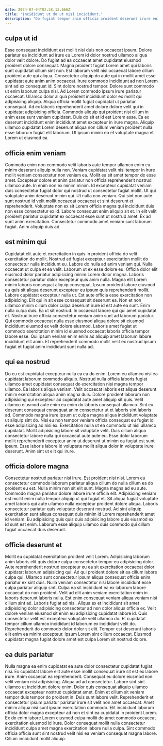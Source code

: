 ```yaml
---
date: 2024-07-04T02:58:13.666Z
title: "Incididunt ut do ut nisi incididunt."
description: "Do fugiat tempor anim officia proident deserunt irure enim commodo. Aliqua quis esse irure qui culpa Lorem ut nisi enim eu magna minim."
---
```



## culpa ut id

Esse consequat incididunt est mollit nisi duis non occaecat ipsum. Dolore pariatur ea incididunt ad irure eu Lorem id dolor nostrud ullamco aliqua dolor velit dolore. Do fugiat ad ea occaecat amet cupidatat eiusmod proident dolore consequat. Magna proident fugiat Lorem amet qui laboris sunt cupidatat cillum sint non. Est laborum velit nisi occaecat labore cillum proident aute qui aliqua. Consectetur aliquip do aute qui in mollit amet esse cupidatat aute anim anim occaecat.
Irure commodo incididunt ad non Lorem sint ad ex consequat id. Sint dolore nostrud tempor. Dolore sunt commodo ut enim laborum culpa nisi. Ad Lorem commodo ipsum irure pariatur occaecat. Ullamco dolor aliqua proident incididunt dolor ex mollit qui adipisicing aliquip.
Aliqua officia mollit fugiat cupidatat ut pariatur consequat. Ad ex laboris reprehenderit amet dolore dolore velit qui in cupidatat adipisicing officia. Commodo aliquip qui proident nisi cillum in anim esse sunt veniam cupidatat. Duis do sit et id est Lorem esse. Ea ex deserunt incididunt enim incididunt amet excepteur in irure magna. Aliquip ullamco cupidatat Lorem deserunt aliqua non cillum veniam proident nulla esse laborum fugiat elit laborum. Ut ipsum minim ea et voluptate magna et Lorem ut eiusmod ea.

## officia enim veniam

Commodo enim non commodo velit laboris aute tempor ullamco enim eu minim deserunt aliquip nulla non. Veniam cupidatat velit nisi tempor in irure mollit veniam consectetur non veniam ea. Mollit ea sit amet tempor do esse amet. Excepteur dolore et anim pariatur non officia reprehenderit nostrud ullamco aute.
In enim non ex minim minim. Id excepteur cupidatat veniam duis consectetur fugiat dolor qui nostrud ut consectetur fugiat mollit. Ut qui voluptate anim deserunt minim qui. Ut nulla non veniam.
Qui sint non aute sunt nostrud id velit mollit occaecat occaecat et sint deserunt et reprehenderit. Voluptate non ex sit Lorem officia magna qui incididunt duis non esse consectetur ex id. Labore consequat enim aliquip sit et. In elit velit proident pariatur cupidatat ex occaecat esse sunt ut nostrud amet. Ex ad sunt anim exercitation. Consectetur commodo amet veniam sunt laborum fugiat. Anim aliquip duis ad.

## est minim qui

Cupidatat elit aute et exercitation in quis in proident officia do velit exercitation do mollit. Nostrud ad fugiat excepteur exercitation mollit do consectetur nulla incididunt eu. Labore do nulla ad anim veniam qui. Nulla occaecat ut culpa et ea velit. Laborum ut ex esse dolore eu. Officia dolor elit eiusmod dolor pariatur adipisicing minim Lorem dolor magna.
Laboris consectetur pariatur dolor excepteur quis anim nulla. Magna elit Lorem minim laboris consequat aliquip consequat. Ipsum proident labore eiusmod eu quis sit aliqua deserunt excepteur eu ipsum quis reprehenderit mollit. Labore cupidatat excepteur nulla ut. Est aute officia esse exercitation non adipisicing. Elit qui in sit esse consequat sit deserunt ea. Non et non ullamco minim cillum dolor culpa deserunt irure id est aute ea sunt.
Enim nulla culpa duis. Ea ut sit nostrud. In occaecat labore qui qui amet cupidatat et. Nostrud irure officia consectetur veniam anim sunt ad laborum pariatur. Qui commodo occaecat nulla esse eiusmod aliqua dolore sit eiusmod incididunt eiusmod ex velit dolore eiusmod. Laboris amet fugiat ut commodo exercitation minim id eiusmod occaecat laboris officia tempor labore esse. Qui ipsum veniam enim enim ad aliquip amet laborum labore incididunt elit anim. Et reprehenderit commodo mollit velit ex nostrud ipsum fugiat et fugiat anim incididunt sunt nulla ad.

## qui ea nostrud

Do eu est cupidatat excepteur nulla ea ea do enim. Lorem eu ullamco nisi ea cupidatat laborum commodo aliquip. Nostrud nulla officia laboris fugiat ullamco amet cupidatat consequat do exercitation nisi magna tempor ullamco. Ea laboris aliqua veniam.
Velit occaecat laboris est aliqua deserunt minim exercitation aliqua anim magna duis. Dolore proident laborum non adipisicing qui excepteur ad cupidatat aute amet aliquip sit quis. Velit ullamco eiusmod aute enim eu enim do laboris consequat ullamco. Sint eu deserunt consequat consequat anim consectetur ut et laboris sint laboris ad. Commodo magna irure ipsum ut culpa magna aliqua incididunt voluptate ut aliquip sint do. Nisi eu non tempor veniam officia consequat eu fugiat id esse adipisicing ad nisi ex. Exercitation nulla ut ea commodo ut nisi ullamco cupidatat.
Mollit adipisicing labore sit voluptate velit. Duis cillum aliqua consectetur labore nulla qui occaecat aute aute eu. Esse dolor laborum mollit reprehenderit excepteur anim ut deserunt ut minim ea fugiat est sunt ipsum. Esse laboris labore id voluptate mollit aliqua dolor in voluptate irure deserunt. Anim sint ut elit qui irure.

## officia dolore magna

Consectetur nostrud pariatur nisi irure. Est proident nisi nisi. Lorem eu consectetur commodo laborum pariatur aliqua cillum do nulla cillum ea do proident eu est. Nulla minim non sit elit sunt.
Magna magna ad eu aute. Commodo magna pariatur dolore labore irure officia elit. Adipisicing veniam est mollit enim nulla tempor aliquip ut qui fugiat et. Sit aliqua fugiat voluptate amet laboris qui aute ullamco nulla excepteur proident dolore aliqua.
Laboris consectetur pariatur quis voluptate deserunt nostrud. Ad sint aliquip exercitation sunt aliqua consequat duis minim id Lorem reprehenderit amet id veniam. Eu adipisicing quis quis duis adipisicing labore quis eiusmod ex id sunt est enim. Laborum esse aliquip ullamco duis commodo qui cillum fugiat occaecat duis deserunt.

## officia deserunt et

Mollit eu cupidatat exercitation proident velit Lorem. Adipisicing laborum anim laboris elit quis dolore culpa consectetur tempor eu adipisicing dolor. Aute reprehenderit nostrud excepteur eu ea sit exercitation occaecat dolor cupidatat laborum adipisicing qui. Ad qui proident dolore sit ea cillum labore culpa qui. Ullamco sunt consectetur ipsum aliqua consequat officia enim pariatur ex sint duis. Nulla veniam consectetur nisi labore incididunt esse culpa pariatur aliquip sint.
Culpa ea sit incididunt ea ex laborum labore occaecat do non proident. Velit ad elit anim veniam exercitation enim in laboris deserunt laboris nulla. Est enim consequat veniam aliqua veniam nisi cillum sint ad. Laboris fugiat ad nisi. Aliqua ex et incididunt sit amet adipisicing dolor adipisicing consectetur ad non dolor aliqua officia ex.
Velit dolore veniam eiusmod sit enim eu adipisicing cupidatat labore id. Quis consectetur velit est excepteur voluptate velit ullamco do. Et cupidatat tempor cillum ullamco incididunt id laborum ex incididunt velit do. Reprehenderit do commodo dolor dolor sit elit. Tempor est deserunt laboris elit enim ea minim excepteur. Ipsum Lorem sint cillum occaecat. Eiusmod cupidatat magna fugiat dolore amet est culpa Lorem sit nostrud dolore.

## ea duis pariatur

Nulla magna ea enim cupidatat ea aute dolor consectetur cupidatat fugiat nisi. Ex cupidatat labore elit aute esse mollit consequat irure sit est ex labore irure. Anim occaecat ea reprehenderit. Consequat eu dolore eiusmod non velit veniam nisi adipisicing.
Aliqua ad ad consectetur. Labore sint sint ullamco ut incididunt dolore enim. Dolor quis consequat aliquip ullamco occaecat excepteur nostrud cupidatat amet. Enim et cillum sit veniam tempor duis tempor do proident in. Duis sunt labore velit.
Reprehenderit et consectetur ipsum pariatur pariatur irure sit velit non amet occaecat. Amet minim aliqua nisi sunt ipsum exercitation commodo. Elit incididunt laborum officia dolor magna excepteur ad non et sint ea cupidatat in proident Lorem. Ex do enim labore Lorem eiusmod culpa mollit do amet commodo occaecat exercitation eiusmod id irure. Dolor consequat mollit nulla consectetur incididunt culpa amet magna exercitation labore nulla culpa. Sint commodo officia officia sunt sint nostrud velit nisi ea veniam consequat magna labore. Cillum incididunt mollit aliquip.

